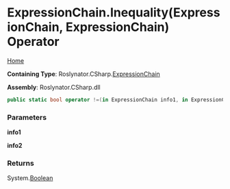 <a name="_top"></a>

# ExpressionChain\.Inequality\(ExpressionChain, ExpressionChain\) Operator

[Home](../../../../README.md#_top)

**Containing Type**: Roslynator\.CSharp\.[ExpressionChain](../README.md#_top)

**Assembly**: Roslynator\.CSharp\.dll

```csharp
public static bool operator !=(in ExpressionChain info1, in ExpressionChain info2)
```

### Parameters

**info1**

**info2**

### Returns

System\.[Boolean](https://docs.microsoft.com/en-us/dotnet/api/system.boolean)

